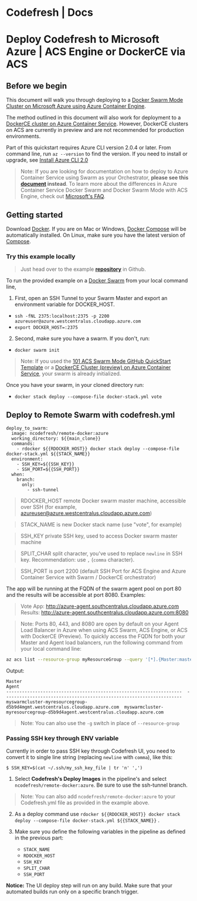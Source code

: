 # Codefresh | Docs

# Deploy Codefresh to Microsoft Azure | ACS Engine or DockerCE via ACS

## Before we begin

This document will walk you through deploying to a [Docker Swarm Mode Cluster on Microsoft Azure using Azure Container Engine][1]. 

The method outlined in this document will also work for deployment to a [DockerCE cluster on Azure Container Service][2]. However, DockerCE clusters on ACS are currently in preview and are not recommended for production environments.

Part of this quickstart requires Azure CLI version 2.0.4 or later. From command line, run `az --version` to find the version. If you need to install or upgrade, see [Install Azure CLI 2.0][3]

> Note: If you are looking for documentation on how to deploy to Azure Container Service using Swarm as your Orchestrator, **please see this [document][4] instead**. To learn more about the differences in Azure Container Service Docker Swarm and Docker Swarm Mode with ACS Engine, check out [Microsoft's FAQ][5].

## Getting started

Download [Docker][6]. If you are on Mac or Windows, [Docker Compose][7] will be automatically installed. On Linux, make sure you have the latest version of [Compose][8].

### Try this example locally 

> Just head over to the example [**repository**][9] in Github.

To run the provided example on a [Docker Swarm][10] from your local command line, 

1. First, open an SSH Tunnel to your Swarm Master and export an environment variable for DOCKER_HOST.
  - `ssh -fNL 2375:localhost:2375 -p 2200 azureuser@azure.westcentralus.cloudapp.azure.com`
  - `export DOCKER_HOST=:2375`
2. Second, make sure you have a swarm. If you don't, run:
  - `docker swarm init`

> Note: If you used the [101 ACS Swarm Mode GitHub QuickStart Template][1] or a [DockerCE Cluster (preview) on Azure Container Service][2], your swarm is already initialized.

Once you have your swarm, in your cloned directory run:

  - `docker stack deploy --compose-file docker-stack.yml vote`

## Deploy to Remote Swarm with codefresh.yml
    
    deploy_to_swarm:
      image: ncodefresh/remote-docker:azure
      working_directory: ${{main_clone}}
      commands:
        - rdocker ${{RDOCKER_HOST}} docker stack deploy --compose-file docker-stack.yml ${{STACK_NAME}}
      environment:
        - SSH_KEY=${{SSH_KEY}}
        - SSH_PORT=${{SSH_PORT}}
      when:
        branch:
          only:
            - ssh-tunnel

> RDOCKER_HOST remote Docker swarm master machine, accessible over SSH (for example, azureuser@azure.westcentralus.cloudapp.azure.com)

> STACK_NAME is new Docker stack name (use "vote", for example)

> SSH_KEY private SSH key, used to access Docker swarm master machine

> SPLIT_CHAR split character, you've used to replace `newline` in SSH key. Recommendation: use `,` (`comma` character).

> SSH_PORT is port 2200 (default SSH Port for ACS Engine and Azure Container Service with Swarm / DockerCE orchestrator)

The app will be running at the FQDN of the swarm agent pool on port 80 and the results will be accessible at port 8080. Examples:
> Vote App: http://azure-agent.southcentralus.cloudapp.azure.com
> Results: http://azure-agent.southcentralus.cloudapp.azure.com:8080

> Note: Ports 80, 443, and 8080 are open by default on your Agent Load Balancer in Azure when using ACS Swarm, ACS Engine, or ACS with DockerCE (Preview). To quickly access the FQDN for both your Master and Agent load balancers, run the following command from your local command line:

```bash
az acs list --resource-group myResourceGroup --query '[*].{Master:masterProfile.fqdn,Agent:agentPoolProfiles[0].fqdn}' -o table
```
Output:
```
Master                                                               Agent
-------------------------------------------------------------------  --------------------------------------------------------------------
myswarmcluster-myresourcegroup-d5b9d4mgmt.westcentralus.cloudapp.azure.com  myswarmcluster-myresourcegroup-d5b9d4agent.westcentralus.cloudapp.azure.com
```
> Note: You can also use the `-g` switch in place of `--resource-group`

### Passing SSH key through ENV variable 

Currently in order to pass SSH key through Codefresh UI, you need to convert it to single line string (replacing `newline` with `comma`), like this:
    
    
    $ SSH_KEY=$(cat ~/.ssh/my_ssh_key_file | tr 'n' ',')
    

1. Select **Codefresh's Deploy Images** in the pipeline's and select `ncodefresh/remote-docker:azure`. Be sure to use the ssh-tunnel branch.

> Note: You can also add `ncodefresh/remote-docker:azure` to your Codefresh.yml file as provided in the example above.

2. As a deploy command use `rdocker ${{RDOCKER_HOST}} docker stack deploy --compose-file docker-stack.yml ${{STACK_NAME}}` .

3. Make sure you define the following variables in the pipeline as defined in the previous part:

    * `STACK_NAME`
    * `RDOCKER_HOST`
    * `SSH_KEY`
    * `SPLIT_CHAR`
    * `SSH_PORT`


**Notice:** The UI deploy step will run on any build. Make sure that your automated builds run only on a specific branch trigger.

[1]: https://github.com/Azure/azure-quickstart-templates/tree/master/101-acsengine-swarmmode
[2]: https://docs.microsoft.com/en-us/azure/container-service/dcos-swarm/container-service-swarm-mode-walkthrough
[3]: https://docs.microsoft.com/cli/azure/install-azure-cli
[4]: Swarm.md
[5]: https://docs.microsoft.com/en-us/azure/container-service/kubernetes/container-service-faq
[6]: https://www.docker.com/products/overview
[7]: https://docs.docker.com/compose
[8]: https://docs.docker.com/compose/install/
[9]: https://github.com/codefreshdemo/example-voting-app
[10]: https://docs.docker.com/engine/swarm/